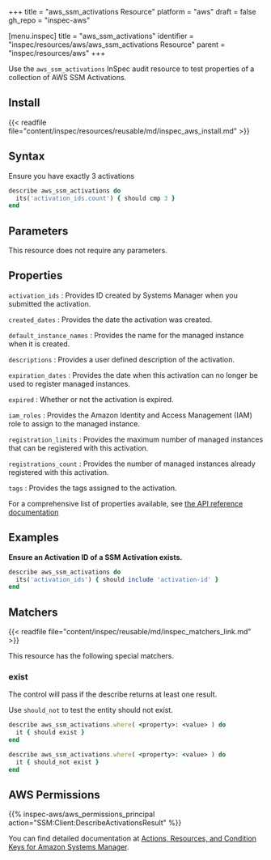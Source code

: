 +++
title = "aws_ssm_activations Resource"
platform = "aws"
draft = false
gh_repo = "inspec-aws"

[menu.inspec]
title = "aws_ssm_activations"
identifier = "inspec/resources/aws/aws_ssm_activations Resource"
parent = "inspec/resources/aws"
+++

Use the `aws_ssm_activations` InSpec audit resource to test properties of a collection of AWS SSM Activations.

## Install

{{< readfile file="content/inspec/resources/reusable/md/inspec_aws_install.md" >}}

## Syntax

 Ensure you have exactly 3 activations

```ruby
describe aws_ssm_activations do
  its('activation_ids.count') { should cmp 3 }
end
```

## Parameters

This resource does not require any parameters.

## Properties

`activation_ids`
: Provides  ID created by Systems Manager when you submitted the activation.

`created_dates`
: Provides the date the activation was created.

`default_instance_names`
: Provides the name for the managed instance when it is created.

`descriptions`
: Provides a user defined description of the activation.

`expiration_dates`
: Provides the date when this activation can no longer be used to register managed instances.

`expired`
: Whether or not the activation is expired.

`iam_roles`
: Provides the Amazon Identity and Access Management (IAM) role to assign to the managed instance.

`registration_limits`
: Provides the maximum number of managed instances that can be registered with this activation.

`registrations_count`
: Provides the number of managed instances already registered with this activation.

`tags`
: Provides the tags assigned to the activation.

For a comprehensive list of properties available, see [the API reference documentation](https://docs.aws.amazon.com/systems-manager/latest/APIReference/API_Activation.html)

## Examples

**Ensure an Activation ID of a SSM Activation exists.**

```ruby
describe aws_ssm_activations do
  its('activation_ids') { should include 'activation-id' }
end
```

## Matchers

{{< readfile file="content/inspec/reusable/md/inspec_matchers_link.md" >}}

This resource has the following special matchers.

### exist

The control will pass if the describe returns at least one result.

Use `should_not` to test the entity should not exist.

```ruby
describe aws_ssm_activations.where( <property>: <value> ) do
  it { should exist }
end
```

```ruby
describe aws_ssm_activations.where( <property>: <value> ) do
  it { should_not exist }
end
```

## AWS Permissions

{{% inspec-aws/aws_permissions_principal action="SSM:Client:DescribeActivationsResult" %}}

You can find detailed documentation at [Actions, Resources, and Condition Keys for Amazon Systems Manager](https://docs.aws.amazon.com/IAM/latest/UserGuide/list_awssystemsmanager.html).